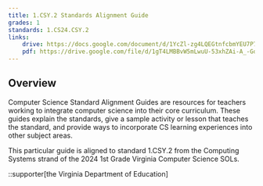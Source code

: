 ```yaml
---
title: 1.CSY.2 Standards Alignment Guide
grades: 1
standards: 1.CS24.CSY.2
links:
    drive: https://docs.google.com/document/d/1YcZl-zg4LQEGtnfcbmYEU7P7t6M547uSJ3qjj5nEvL0/edit?usp=drive_link
    pdf: https://drive.google.com/file/d/1gT4LMBBvW5mLwuU-53xhZAi-A_-GqOdD/view?usp=drive_link
---
```


## Overview

Computer Science Standard Alignment Guides are resources for teachers working to integrate computer science into their core curriculum. These guides explain the standards, give a sample activity or lesson that teaches the standard, and provide ways to incorporate CS learning experiences into other subject areas. 

This particular guide is aligned to standard 1.CSY.2 from the Computing Systems strand of the 2024 1st Grade Virginia Computer Science SOLs.

::supporter[the Virginia Department of Education]